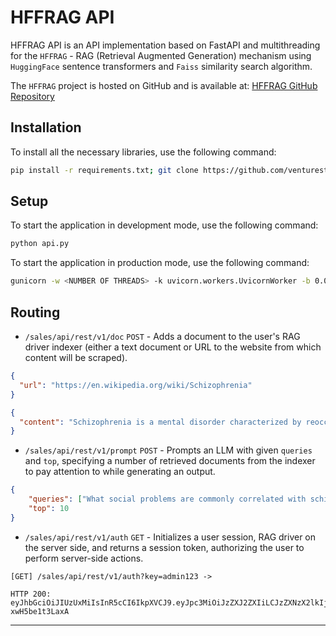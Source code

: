 # HFFRAG API

HFFRAG API is an API implementation based on FastAPI and multithreading for the `HFFRAG` - RAG (Retrieval Augmented Generation) mechanism using `HuggingFace` sentence transformers and `Faiss` similarity search algorithm.

The `HFFRAG` project is hosted on GitHub and is available at: [HFFRAG GitHub Repository](https://github.com/venturestranger/hffrag)

## Installation
To install all the necessary libraries, use the following command:
```bash
pip install -r requirements.txt; git clone https://github.com/venturestranger/hffrag
```

## Setup
To start the application in development mode, use the following command:
```bash
python api.py
```
To start the application in production mode, use the following command:
```bash
gunicorn -w <NUMBER OF THREADS> -k uvicorn.workers.UvicornWorker -b 0.0.0.0:<PORT> api:gunicorn_factory
```

## Routing
- `/sales/api/rest/v1/doc` `POST` - Adds a document to the user's RAG driver indexer (either a text document or URL to the website from which content will be scraped).
```json
{
  "url": "https://en.wikipedia.org/wiki/Schizophrenia"
}
```
```json
{
  "content": "Schizophrenia is a mental disorder characterized by reoccurring episodes of psychosis..."
}
```

- `/sales/api/rest/v1/prompt` `POST` - Prompts an LLM with given `queries` and `top`, specifying a number of retrieved documents from the indexer to pay attention to while generating an output.
```json
{
    "queries": ["What social problems are commonly correlated with schizophrenia?", "How can schizophrenia be cured?"],
    "top": 10
}
```

- `/sales/api/rest/v1/auth` `GET` - Initializes a user session, RAG driver on the server side, and returns a session token, authorizing the user to perform server-side actions.
```
[GET] /sales/api/rest/v1/auth?key=admin123 ->

HTTP 200:
eyJhbGciOiJIUzUxMiIsInR5cCI6IkpXVCJ9.eyJpc3MiOiJzZXJ2ZXIiLCJzZXNzX2lkIjoyMjM0NzIxMDYxNTUxMzYzfQ.FzaeHugT0SrAGraLvopFmEV3D_nU_qQz5pnhgGq440rrcXOlBsQuXip2OQ0ppQq7qD5TD5cB-xwH5be1t3LaxA
```

---
